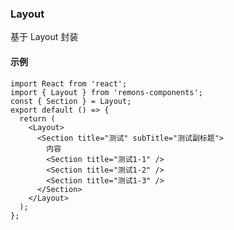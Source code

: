 ### Layout

基于 Layout 封装

#### 示例

```tsx
import React from 'react';
import { Layout } from 'remons-components';
const { Section } = Layout;
export default () => {
  return (
    <Layout>
      <Section title="测试" subTitle="测试副标题">
        内容
        <Section title="测试1-1" />
        <Section title="测试1-2" />
        <Section title="测试1-3" />
      </Section>
    </Layout>
  );
};
```

<API export="['MyLayoutType', 'SectionProps']"></API>
